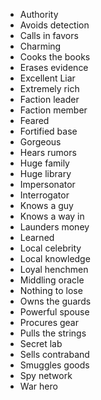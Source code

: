 * Authority
* Avoids detection
* Calls in favors
* Charming
* Cooks the books
* Erases evidence
* Excellent Liar
* Extremely rich
* Faction leader
* Faction member
* Feared
* Fortified base
* Gorgeous
* Hears rumors
* Huge family
* Huge library
* Impersonator
* Interrogator
* Knows a guy
* Knows a way in
* Launders money
* Learned
* Local celebrity
* Local knowledge
* Loyal henchmen
* Middling oracle
* Nothing to lose
* Owns the guards
* Powerful spouse
* Procures gear
* Pulls the strings
* Secret lab
* Sells contraband
* Smuggles goods
* Spy network
* War hero